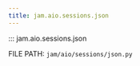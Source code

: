 ```yaml
---
title: jam.aio.sessions.json
---
```


::: jam.aio.sessions.json

FILE PATH: `jam/aio/sessions/json.py`